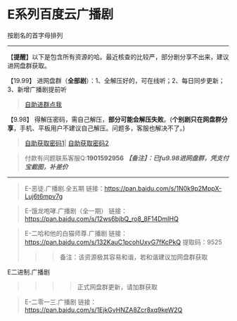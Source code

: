 <h1>E系列百度云广播剧</h1>
按剧名的首字母排列

-----

【**提醒**】以下是包含所有资源的哈。最近核查的比较严，部分剧分享不出来，建议进网盘群获取。


【19.99】 进网盘群（**全部剧**）：1、全解压好的，可在线听；2、每日同步更新；3、新增广播剧提前听
>[自助进群点我](http://pay.tupianmima.com/ma.html)

【9.98】 得解压密码，需自己解压，**部分可能会解压失败**。(**个别剧只在网盘群分享**，手机、平板用户不建议自己解压。问题多，客服也解决不了。)

>[自助获取密码1](http://pay.tupianmima.com/p.php?8tp=t4.14178a37b998.pg1)|
[自助获取密码2](http://pay.tupianmima.com/p.php?8tp=s1.13473a116b998.pg1)

>付款有问题联系客服Q:**1901592956**
***【备注】：已fu9.98进网盘群，凭支付宝截图，补差价***

------



>E-恶徒.广播剧.全五期
链接：https://pan.baidu.com/s/1N0k9p2MppX-Luj6t6mpv7g
 
>E-饿龙咆哮.广播剧（全一期）
链接：https://pan.baidu.com/s/12ws6bjbQ_ro8_8F14DmIHQ
 
>E-二哈和他的白猫师尊.广播剧
链接：https://pan.baidu.com/s/132KauC1pcohUxyG7fKcPkQ
提取码：9525 
>>>备注：该资源极其容易和谐，若和谐建议加网盘群获取
 
E二进制.广播剧
>>>>正式网盘群更新，请加群获取
 
>E-二零一三.广播剧
链接：https://pan.baidu.com/s/1EjkGvHNZA8Zcr8xq9keW2Q
 

